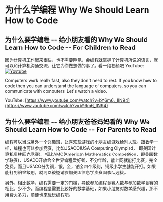 # 为什么学编程 Why We Should Learn How to Code

## 为什么要学编程 -- 给小朋友看的 Why We Should Learn How to Code -- For Children to Read

因为计算机工作起来很快，也不需要睡觉。会编程就掌握了计算机所说的语言，就可以和计算机沟通交流，让它为你做想做的事了。看一段视频吧 YouTube: [![Youtube](https://img.youtube.com/vi/bY6m6_IIN94/0.jpg)](https://www.youtube.com/watch?v=bY6m6_IIN94)

Computers work really fast, also they don't need to rest. If you know how to code then you can understand the language of computers, so you can communicate with computers. Let's watch a video.

YouTube: [https://www.youtube.com/watch?v=bY6m6\_IIN94](https://www.youtube.com/watch?v=bY6m6_IIN94)

## 为什么要学编程 -- 给小朋友爸爸妈妈看的 Why We Should Learn How to Code -- For Parents to Read

编程可以当成另外一个兴趣班，让喜欢玩游戏的小朋友编游戏给别人玩。跟数学一样，编程也可以参加竞赛，比如USACO\(USA Computing Olympiad， 即美国计算机奥林匹克竞赛\)。相比AMC\(American Mathematics Competition，即美国数学联赛\)，USACO开放给全世界编程爱好者，不分年龄，能上网就能打比赛，完全免费。而且USACO分为铜，银，金，铂金四个级别，铜级小学生就能开打。如果能打到铂金级别，就可以被邀请参加美国信息学奥赛国家队选拔。



另外，相比数学，编程需要一定的门槛，导致参加编程竞赛人数与参加数学竞赛的相比，少不少。而编程是需要比较好的数学基础，如果小朋友对数学感兴趣，那不用费太多力，顺便也来玩玩编程吧。


